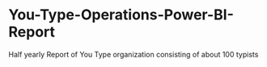 # You-Type-Operations-Power-BI-Report
Half yearly Report of You Type organization consisting of about 100 typists
